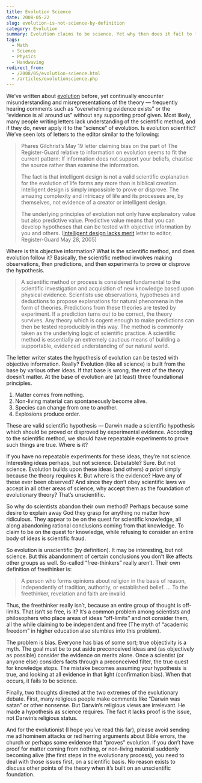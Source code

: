 ```yaml
---
title: Evolution Science
date: 2008-05-22
slug: evolution-is-not-science-by-definition
category: Evolution
summary: Evolution claims to be science. Yet why then does it fail to follow the fundamental rule of science?
tags: 
  - Math
  - Science
  - Physics
  - Handwaving
redirect_from:
  - /2008/05/evolution-science.html
  - /articles/evolutionscience.php
---
```




We’ve written about [evolution](/categories.html#evolution) before, yet continually encounter
misunderstanding and misrepresentations of the theory — frequently
hearing comments such as “overwhelming evidence exists” or the “evidence
is all around us” without any supporting proof given. Most likely, many
people writing letters lack understanding of the scientific method, and
if they do, never apply it to the “science” of evolution. Is evolution
scientific? We’ve seen lots of letters to the editor similar to
the following:

> Phares Gilchrist’s May 19 letter claiming bias on the part of The
>  Register-Guard relative to information on evolution seems to fit the
>  current pattern: If information does not support your beliefs,
>  chastise the source rather than examine the information.
>
> The fact is that intelligent design is not a valid scientific
> explanation
>  for the evolution of life forms any more than is biblical creation.
>  Intelligent design is simply impossible to prove or disprove. The
>  amazing complexity and intricacy of life and its processes are, by
>  themselves, not evidence of a creator or intelligent design.
>
> The underlying principles of evolution not only have explanatory
>  value but also predictive value. Predictive value means that you can
>  develop hypotheses that can be tested with objective information by
>  you and others. ([Intelligent design lacks merit](http://www.registerguard.com/news/2005/05/28/ed.lettersop.0528.html) letter to editor, Register-Guard May 28, 2005)

Where is this objective information? What is the scientific method, and
does evolution follow it? Basically, the scientific method involves
making observations, then predictions, and then experiments to prove or
disprove the hypothesis.

<blockquote cite="http://en.wikipedia.org/wiki/Scientific_method">
<p>A scientific method or process is considered fundamental to the scientific
  investigation and acquisition of new knowledge based upon physical evidence.
  Scientists use observations, hypotheses and deductions to propose
  explanations for natural phenomena in the form of theories. Predictions
  from these theories are tested by experiment. If a prediction turns out to
  be correct, the theory survives. Any theory which is cogent enough to make
  predictions can then be tested reproducibly in this way. The method is
  commonly taken as the underlying logic of scientific practice. A scientific
  method is essentially an extremely cautious means of building a supportable,
  evidenced understanding of our natural&nbsp;world.</p>
</blockquote>

The letter writer states the hypothesis of evolution can be tested with
objective information. Really? Evolution (like all science) is built
from the base by various other ideas. If that base is wrong, the rest of
the theory doesn’t matter. At the base of evolution are (at least) three
foundational principles.

1.  Matter comes from nothing.
2.  Non-living material can spontaneously become alive.
3.  Species can change from one to another.
4.  Explosions produce order.

These are valid scientific hypothesis — Darwin made a scientific
hypothesis which should be proved or disproved by experimental evidence.
According to the scientific method, we should have repeatable
experiments to prove such things are true. Where is it?

If you have no repeatable experiments for these ideas, they’re not
science. Interesting ideas perhaps, but not science. Debatable? Sure.
But not science. Evolution builds upon these ideas (and others) *a
priori* simply because the theory requires it. But where is the
evidence? Have any of these ever been observed? And since they don’t
obey scientific laws we accept in all other areas of science, why accept
them as the foundation of evolutionary theory? That’s unscientific.

So why do scientists abandon their own method? Perhaps because some
desire to explain away God they grasp for anything no matter how
ridiculous. They appear to be on the quest for scientific knowledge, all
along abandoning rational conclusions coming from that knowledge. To
claim to be on the quest for knowledge, while refusing to consider an
entire body of ideas is scientific fraud.

So evolution is unscientific (by definition). It may be interesting, but
not science. But this abandonment of certain conclusions you don’t like
affects other groups as well. So-called “free-thinkers” really aren’t.
Their own definition of freethinker is:

<blockquote cite="http://www.ffrf.org/nontracts/freethinker.php">
<p>A person who forms opinions about religion in the basis of reason,
  independently of tradition, authority, or established belief.
  … To the freethinker, revelation and faith are&nbsp;invalid.</p>
</blockquote>

Thus, the freethinker really isn’t, because an entire group of thought
is off-limits. That isn’t so free, is it? It’s a common problem among
scientists and philosophers who place areas of ideas “off-limits” and
not consider them, all the while claiming to be independent and free
(The myth of “academic freedom” in higher education also stumbles into
this problem).

The problem is bias. Everyone has bias of some sort; true objectivity is
a myth. The goal must be to put aside preconceived ideas and (as
objectively as possible) consider the evidence on merits alone. Once a
scientist (or anyone else) considers facts through a preconceived
filter, the true quest for knowledge stops. The mistake becomes assuming
your hypothesis is true, and looking at all evidence in that light
(confirmation bias). When that occurs, it fails to be science.

Finally, two thoughts directed at the two extremes of the evolutionary
debate. First, many religious people make comments like “Darwin was
satan” or other nonsense. But Darwin’s religious views are irrelevant.
He made a hypothesis as science requires. The fact it lacks proof is the
issue, not Darwin’s religious status.

And for the evolutionist (I hope you’ve read this far), please avoid
sending me ad hominem attacks or red herring arguments about Bible
errors, the church or perhaps some evidence that “proves” evolution. If
you don’t have proof for matter coming from nothing, or non-living
material suddenly becoming alive (the first steps in the evolutionary
process), you need to deal with those issues first, on a scientific
basis. No reason exists to discuss other points of the theory when it’s
built on an unscientific foundation.
